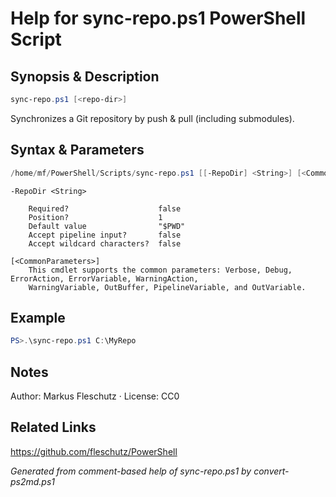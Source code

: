 # Help for sync-repo.ps1 PowerShell Script

## Synopsis & Description
```powershell
sync-repo.ps1 [<repo-dir>]
```

Synchronizes a Git repository by push & pull (including submodules).

## Syntax & Parameters
```powershell
/home/mf/PowerShell/Scripts/sync-repo.ps1 [[-RepoDir] <String>] [<CommonParameters>]
```

```
-RepoDir <String>
    
    Required?                    false
    Position?                    1
    Default value                "$PWD"
    Accept pipeline input?       false
    Accept wildcard characters?  false
```

```
[<CommonParameters>]
    This cmdlet supports the common parameters: Verbose, Debug, ErrorAction, ErrorVariable, WarningAction, 
    WarningVariable, OutBuffer, PipelineVariable, and OutVariable.
```

## Example
```powershell
PS>.\sync-repo.ps1 C:\MyRepo
```


## Notes
Author: Markus Fleschutz · License: CC0

## Related Links
https://github.com/fleschutz/PowerShell

*Generated from comment-based help of sync-repo.ps1 by convert-ps2md.ps1*
